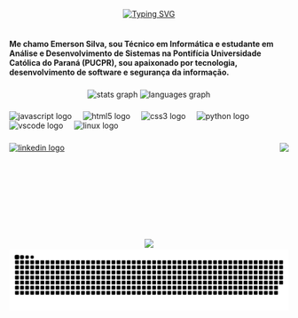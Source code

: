 <div align="center">
  <a href="https://git.io/typing-svg">
    <img src="https://readme-typing-svg.demolab.com/?lines=Welcome+to+my+profile!;Hello,+World!&color=00FF00" alt="Typing SVG" />
  </a>
</div>

<h4 align="left"><br>Me chamo Emerson Silva, sou Técnico em Informática e estudante em Análise e Desenvolvimento de Sistemas na Pontifícia Universidade Católica do Paraná (PUCPR), sou apaixonado por tecnologia, desenvolvimento de software e segurança da informação.</h4>

###

<div align="center">
  <img src="https://github-readme-stats.vercel.app/api?username=emersonsilvadev&hide_title=false&hide_rank=false&show_icons=true&include_all_commits=true&count_private=true&disable_animations=false&theme=chartreuse-dark&locale=en&hide_border=false" height="150" alt="stats graph"  />
  <img src="https://github-readme-stats.vercel.app/api/top-langs?username=emersonsilvadev&locale=en&hide_title=false&layout=compact&card_width=320&langs_count=5&theme=chartreuse-dark&hide_border=false" height="150" alt="languages graph"  />
</div>

###

<div align="left">
  <img src="https://cdn.jsdelivr.net/gh/devicons/devicon/icons/javascript/javascript-original.svg" height="30" alt="javascript logo"  />
  <img width="12" />
  <img src="https://cdn.jsdelivr.net/gh/devicons/devicon/icons/html5/html5-original.svg" height="30" alt="html5 logo"  />
  <img width="12" />
  <img src="https://cdn.jsdelivr.net/gh/devicons/devicon/icons/css3/css3-original.svg" height="30" alt="css3 logo"  />
  <img width="12" />
  <img src="https://cdn.jsdelivr.net/gh/devicons/devicon/icons/python/python-original.svg" height="30" alt="python logo"  />
  <img width="12" />
  <img src="https://cdn.jsdelivr.net/gh/devicons/devicon/icons/vscode/vscode-original.svg" height="30" alt="vscode logo"  />
  <img width="12" />
  <img src="https://cdn.jsdelivr.net/gh/devicons/devicon/icons/linux/linux-original.svg" height="30" alt="linux logo"  />
</div>

###

<img align="right" height="150" src="https://media3.giphy.com/media/2IudUHdI075HL02Pkk/200.webp?cid=790b7611h6clyu022swgg9jsi0va4vjpbla0ao3942p4qw9g&ep=v1_gifs_search&rid=200.webp&ct=g"  />

###

<div align="left">
  <a href="https://www.linkedin.com/in/emersonsilvadev/" target="_blank">
    <img src="https://img.shields.io/static/v1?message=LinkedIn&logo=linkedin&label=&color=0077B5&logoColor=white&labelColor=&style=for-the-badge" height="35" alt="linkedin logo"  />
  </a>
</div>

###

<br clear="both">


###

<div align="left">
</div>

###

<div align="center">
  <img src="https://profile-counter.glitch.me/emersonsilvadev/count.svg?"  />
</div>

<picture align="center">
  <source media="(prefers-color-scheme: dark)" srcset="https://raw.githubusercontent.com/emersonsilvadev/emersonsilvadev/output/github-contribution-grid-snake-dark.svg">
  <source media="(prefers-color-scheme: light)" srcset="https://raw.githubusercontent.com/emersonsilvadev/emersonsilvadev/output/github-contribution-grid-snake-dark.svg">
  <img align="center" alt="github contribution grid snake animation" src="https://raw.githubusercontent.com/mari4souza/mari4souza/output/github-contribution-grid-snake.svg">
</picture>



###
